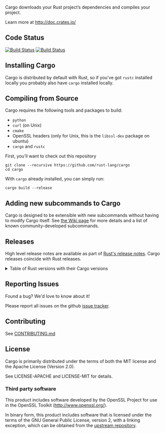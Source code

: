Cargo downloads your Rust project’s dependencies and compiles your project.

Learn more at http://doc.crates.io/

## Code Status
[![Build Status](https://travis-ci.org/rust-lang/cargo.svg?branch=master)](https://travis-ci.org/rust-lang/cargo)
[![Build Status](https://ci.appveyor.com/api/projects/status/github/rust-lang/cargo?branch=master&svg=true)](https://ci.appveyor.com/project/rust-lang-libs/cargo)

## Installing Cargo

Cargo is distributed by default with Rust, so if you've got `rustc` installed
locally you probably also have `cargo` installed locally.

## Compiling from Source

Cargo requires the following tools and packages to build:

* `python`
* `curl` (on Unix)
* `cmake`
* OpenSSL headers (only for Unix, this is the `libssl-dev` package on ubuntu)
* `cargo` and `rustc`

First, you'll want to check out this repository

```
git clone --recursive https://github.com/rust-lang/cargo
cd cargo
```

With `cargo` already installed, you can simply run:

```
cargo build --release
```

## Adding new subcommands to Cargo

Cargo is designed to be extensible with new subcommands without having to modify
Cargo itself. See [the Wiki page][third-party-subcommands] for more details and
a list of known community-developed subcommands.

[third-party-subcommands]: https://github.com/rust-lang/cargo/wiki/Third-party-cargo-subcommands


## Releases

High level release notes are available as part of [Rust's release notes][rel].
Cargo releases coincide with Rust releases.

[rel]: https://github.com/rust-lang/rust/blob/master/RELEASES.md

<details>
    <summary>Table of Rust versions with their Cargo versions</summary>

Rust version | Cargo version
-------------|--------------|
   1.12.0    |    0.13.0    |
   1.11.0    |    0.12.0    |
   1.10.0    |    0.11.0    |
   1.9.0     |    0.10.0    |
   1.8.0     |    0.9.0     |
   1.7.0     |    0.8.0     |
   1.6.0     |    0.7.0     |
   1.5.0     |    0.6.0     |
   1.4.0     |    0.5.0     |
   1.3.0     |    0.4.0     |
   1.2.0     |    0.3.0     |
   1.1.0     |    0.2.0     |
   1.0.0     |    0.1.0     |

</details>

## Reporting Issues

Found a bug? We'd love to know about it!

Please report all issues on the github [issue tracker][issues].

[issues]: https://github.com/rust-lang/cargo/issues


## Contributing

See [CONTRIBUTING.md](CONTRIBUTING.md)


## License

Cargo is primarily distributed under the terms of both the MIT license
and the Apache License (Version 2.0).

See LICENSE-APACHE and LICENSE-MIT for details.

### Third party software

This product includes software developed by the OpenSSL Project
for use in the OpenSSL Toolkit (http://www.openssl.org/).

In binary form, this product includes software that is licensed under the
terms of the GNU General Public License, version 2, with a linking exception,
which can be obtained from the [upstream repository][1].

[1]: https://github.com/libgit2/libgit2

